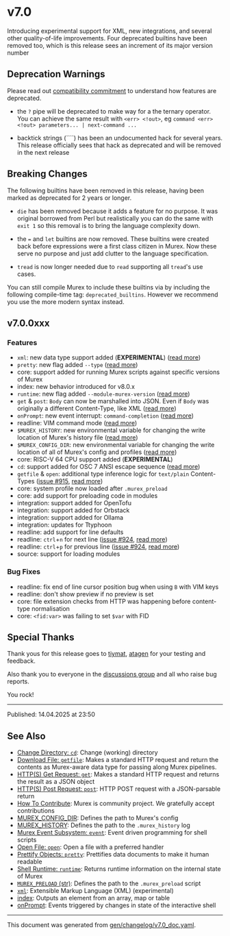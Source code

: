 # v7.0

Introducing experimental support for XML, new integrations, and several other quality-of-life improvements. Four deprecated builtins have been removed too, which is this release sees an increment of its major version number

## Deprecation Warnings

Please read out [compatibility commitment](https://murex.rocks/compatibility.html) to understand how features are deprecated.

* the `?` pipe will be deprecated to make way for a the ternary operator. You can achieve the same result with `<err> <!out>`, eg `command <err> <!out> parameters... | next-command ...`

* backtick strings (````) has been an undocumented hack for several years. This release officially sees that hack as deprecated and will be removed in the next release

## Breaking Changes

The following builtins have been removed in this release, having been marked as deprecated for 2 years or longer.

* `die` has been removed because it adds a feature for no purpose. It was original borrowed from Perl but realistically you can do the same with `exit 1` so this removal is to bring the language complexity down.

* the `=` and `let` builtins are now removed. These builtins were created back before expressions were a first class citizen in Murex. Now these serve no purpose and just add clutter to the language specification.

* `tread` is now longer needed due to `read` supporting all `tread`'s use cases.

You can still compile Murex to include these builtins via by including the following compile-time tag: `deprecated_builtins`. However we recommend you use the more modern syntax instead.

## v7.0.0xxx

### Features

* `xml`: new data type support added (**EXPERIMENTAL**) ([read more](/docs/types/xml.md))
* `pretty`: new flag added `--type` ([read more](/docs/commands/pretty.md))
* core: support added for running Murex scripts against specific versions of Murex
* index: new behavior introduced for v8.0.x
* `runtime`: new flag added `--module-murex-version` ([read more](/docs/commands/runtime.md))
* `get` & `post`: `Body` can now be marshalled into JSON. Even if `Body` was originally a different Content-Type, like XML ([read more](/docs/commands/get.md))
* `onPrompt`: new event interrupt: `command-completion` ([read more](/docs/events/onprompt.md))
* readline: VIM command mode ([read more](/docs/user-guide/terminal-keys.md))
* `$MUREX_HISTORY`: new environmental variable for changing the write location of Murex's history file ([read more](/docs/variables/murex_history.md))
* `$MUREX_CONFIG_DIR`: new environmental variable for changing the write location of all of Murex's config and profiles ([read more](/docs/variables/murex_config_dir.md))
* core: RISC-V 64 CPU support added (**EXPERIMENTAL**)
* `cd`: support added for OSC 7 ANSI escape sequence ([read more](/docs/commands/cd.md))
* `getfile` & `open`: additional type inference logic for `text/plain` Content-Types ([issue #915](https://github.com/lmorg/murex/issues/915), [read more](/docs/commands/getfile.md))
* core: system profile now loaded after `.murex_preload`
* core: add support for preloading code in modules
* integration: support added for OpenTofu
* integration: support added for Orbstack
* integration: support added for Ollama
* integration: updates for Ttyphoon
* readline: add support for line defaults
* readline: `ctrl`+`n` for next line ([issue #924](https://github.com/lmorg/murex/discussions/924), [read more](/docs/user-guide/terminal-keys.md))
* readline: `ctrl`+`p` for previous line ([issue #924](https://github.com/lmorg/murex/discussions/924), [read more](/docs/user-guide/terminal-keys.md))
* source: support for loading modules

### Bug Fixes

* readline: fix end of line cursor position bug when using `B` with VIM keys
* readline: don't show preview if no preview is set
* core: file extension checks from HTTP was happening before content-type normalisation
* core: `<fid:var>` was failing to set `$var` with FID

## Special Thanks

Thank yous for this release goes to [tiymat](https://github.com/tiymat), [atagen](https://github.com/atagen) for your testing and feedback.

Also thank you to everyone in the [discussions group](https://github.com/lmorg/murex/discussions) and all who raise bug reports.

You rock!

<hr>

Published: 14.04.2025 at 23:50

## See Also

* [Change Directory: `cd`](../commands/cd.md):
  Change (working) directory
* [Download File: `getfile`](../commands/getfile.md):
  Makes a standard HTTP request and return the contents as Murex-aware data type for passing along Murex pipelines.
* [HTTP(S) Get Request: `get`](../commands/get.md):
  Makes a standard HTTP request and returns the result as a JSON object
* [HTTP(S) Post Request: `post`](../commands/post.md):
  HTTP POST request with a JSON-parsable return
* [How To Contribute](../Murex/CONTRIBUTING.md):
  Murex is community project. We gratefully accept contributions
* [MUREX_CONFIG_DIR](../variables/murex_config_dir.md):
  Defines the path to Murex's config
* [MUREX_HISTORY](../variables/murex_history.md):
  Defines the path to the `.murex_history` log
* [Murex Event Subsystem: `event`](../commands/event.md):
  Event driven programming for shell scripts
* [Open File: `open`](../commands/open.md):
  Open a file with a preferred handler
* [Prettify Objects: `pretty`](../commands/pretty.md):
  Prettifies data documents to make it human readable
* [Shell Runtime: `runtime`](../commands/runtime.md):
  Returns runtime information on the internal state of Murex
* [`MUREX_PRELOAD` (str)](../variables/murex_preload.md):
  Defines the path to the `.murex_preload` script
* [`xml`](../types/xml.md):
  Extensible Markup Language (XML) (experimental)
* [index](../parser/item-index.md):
  Outputs an element from an array, map or table
* [onPrompt](../events/onprompt.md):
  Events triggered by changes in state of the interactive shell

<hr/>

This document was generated from [gen/changelog/v7.0_doc.yaml](https://github.com/lmorg/murex/blob/master/gen/changelog/v7.0_doc.yaml).